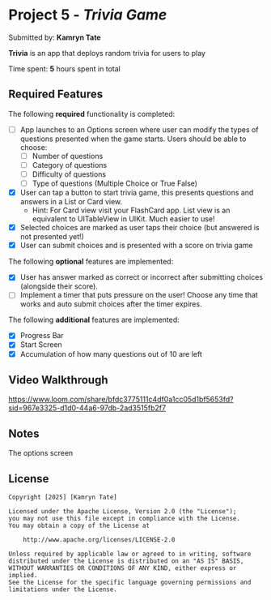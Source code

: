 # Project 5 - *Trivia Game*

Submitted by: **Kamryn Tate**

**Trivia** is an app that deploys random trivia for users to play

Time spent: **5** hours spent in total

## Required Features

The following **required** functionality is completed:

- [ ] App launches to an Options screen where user can modify the types of questions presented when the game starts. Users should be able to choose:
  - [ ] Number of questions
  - [ ] Category of questions
  - [ ] Difficulty of questions
  - [ ] Type of questions (Multiple Choice or True False)
- [X] User can tap a button to start trivia game, this presents questions and answers in a List or Card view.
  - Hint: For Card view visit your FlashCard app. List view is an equivalent to UITableView in UIKit. Much easier to use!
- [X] Selected choices are marked as user taps their choice (but answered is not presented yet!)
- [X] User can submit choices and is presented with a score on trivia game
 
The following **optional** features are implemented:

- [X] User has answer marked as correct or incorrect after submitting choices (alongside their score).
- [ ] Implement a timer that puts pressure on the user! Choose any time that works and auto submit choices after the timer expires. 

The following **additional** features are implemented:

- [X] Progress Bar
- [X] Start Screen
- [X] Accumulation of how many questions out of 10 are left

## Video Walkthrough

https://www.loom.com/share/bfdc3775111c4df0a1cc05d1bf5653fd?sid=967e3325-d1d0-44a6-97db-2ad3515fb2f7

## Notes

The options screen 

## License

    Copyright [2025] [Kamryn Tate]

    Licensed under the Apache License, Version 2.0 (the "License");
    you may not use this file except in compliance with the License.
    You may obtain a copy of the License at

        http://www.apache.org/licenses/LICENSE-2.0

    Unless required by applicable law or agreed to in writing, software
    distributed under the License is distributed on an "AS IS" BASIS,
    WITHOUT WARRANTIES OR CONDITIONS OF ANY KIND, either express or implied.
    See the License for the specific language governing permissions and
    limitations under the License.
